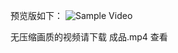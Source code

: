 预览版如下：
![Sample Video](https://github.com/user-attachments/assets/4b9caa47-c5a1-4f62-b810-d4a2ab5a34c2)

无压缩画质的视频请下载 成品.mp4 查看
